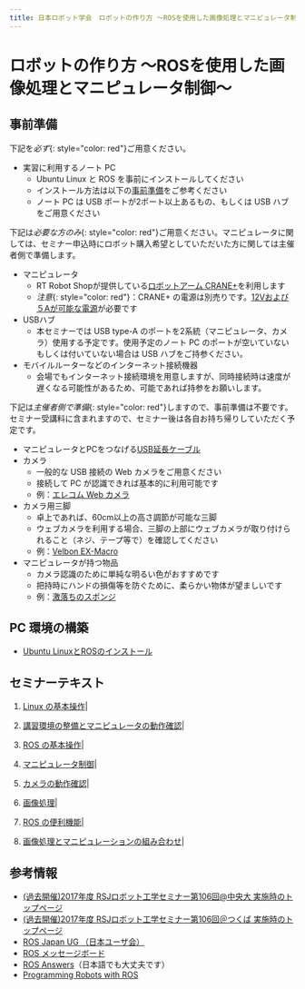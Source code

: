 ```yaml
---
title: 日本ロボット学会　ロボットの作り方 ～ROSを使用した画像処理とマニピュレータ制御～
---
```


# ロボットの作り方 ～ROSを使用した画像処理とマニピュレータ制御～

## 事前準備

下記を*必ず*{: style="color: red"}ご用意ください。

- 実習に利用するノート PC
  - Ubuntu Linux と ROS を事前にインストールしてください
  - インストール方法は以下の[事前準備](#事前準備)をご参考ください
  - ノート PC は USB ポートが2ポート以上あるもの、もしくは USB ハブをご用意ください


下記は*必要な方のみ*{: style="color: red"}ご用意ください。マニピュレータに関しては、セミナー申込時にロボット購入希望としていただいた方に関しては主催者側で準備します。

- マニピュレータ
  - RT Robot Shopが提供している[ロボットアーム CRANE+](https://www.rt-shop.jp/index.php?main_page=product_info&cPath=1324&products_id=3626)を利用します
  - _注意_{: style="color: red"}：CRANE+ の電源は別売りです。[12Vおよび５Aが可能な電源](http://www.rt-shop.jp/index.php?main_page=product_info&cPath=1000_1012_1131&products_id=595)が必要です
- USBハブ
  - 本セミナーでは USB type-A のポートを2系統（マニピュレータ、カメラ）使用する予定です。使用予定のノート PC のポートが空いていないもしくは付いていない場合は USB ハブをご持参ください。
- モバイルルーターなどのインターネット接続機器
  - 会場でもインターネット接続環境を用意しますが、同時接続時は速度が遅くなる可能性があるため、可能であれば持参をお願いします。

下記は*主催者側で準備*{: style="color: red"}しますので、事前準備は不要です。セミナー受講料に含まれますので、セミナー後は各自お持ち帰りしていただく予定です。

- マニピュレータとPCをつなげる[USB延長ケーブル](https://www.amazon.co.jp/gp/product/B007STDLM0/ref=oh_aui_detailpage_o02_s00)
- カメラ
  - 一般的な USB 接続の Web カメラをご用意ください
  - 接続して PC が認識できれば基本的に利用可能です
  - 例：[エレコム Web カメラ](https://www.amazon.co.jp/gp/product/B00UZNLIBW/ref=oh_aui_detailpage_o03_s00)
- カメラ用三脚
  - 卓上であれば、60cm以上の高さ調節が可能な三脚
  - ウェブカメラを利用する場合、三脚の上部にウェブカメラが取り付けられること（ネジ、テープ等で）を確認してください
  - 例：[Velbon EX-Macro](https://www.amazon.co.jp/gp/product/B00DL5RP5Y/ref=oh_aui_detailpage_o03_s00)
- マニピュレータが持つ物品
  - カメラ認識のために単純な明るい色がおすすめです
  - 把持時にハンドの損傷等を防ぐために、柔らかい物体が望ましいです
  - 例：[激落ちのスポンジ](https://www.amazon.co.jp/gp/product/B005ZETITK/ref=oh_aui_detailpage_o00_s00)

## PC 環境の構築

- [Ubuntu LinuxとROSのインストール](linux_and_ros_install.html)

## セミナーテキスト

1. [Linux の基本操作](linux_basics.html)|

1. [講習環境の整備とマニピュレータの動作確認](manipulator_check.html)|

1. [ROS の基本操作](ros_basics.html)|

1. [マニピュレータ制御](manipulators_and_moveit.html)|

1. [カメラの動作確認](camera_check.html)|

1. [画像処理](image_processing_and_opencv.html)|

1. [ROS の便利機能](ros_useful_stuff.html)|

1. [画像処理とマニピュレーションの組み合わせ](full_application.html)|

## 参考情報

- [(過去開催)2017年度 RSJロボット工学セミナー第106回@中央大 実施時のトップページ](index_20171021.html)
- [(過去開催)2017年度 RSJロボット工学セミナー第106回＠つくば 実施時のトップページ](index_20170617.html)
- [ROS Japan UG （日本ユーザ会）](https://rosjp.connpass.com/)
- [ROS メッセージボード](https://discourse.ros.org/)
- [ROS Answers](http://answers.ros.org/)（日本語でも大丈夫です）
- [Programming Robots with ROS](http://shop.oreilly.com/product/0636920024736.do)
